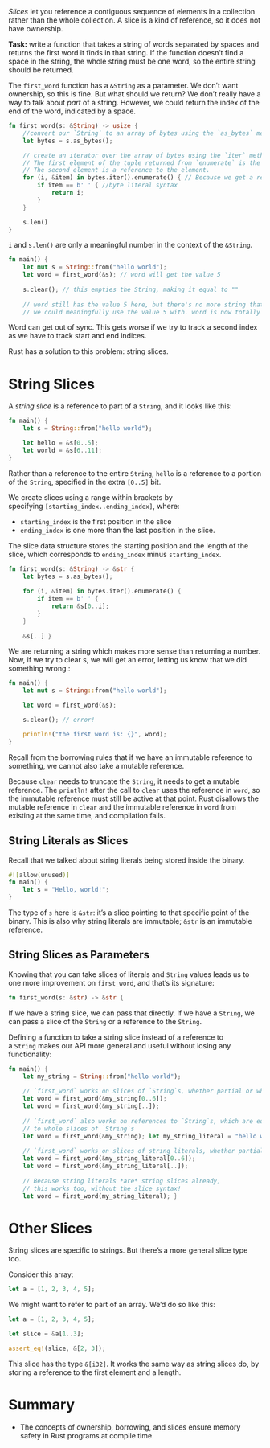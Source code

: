 _Slices_ let you reference a contiguous sequence of elements in a collection rather than the whole collection. A slice is a kind of reference, so it does not have ownership.

**Task:** write a function that takes a string of words separated by spaces and returns the first word it finds in that string. If the function doesn’t find a space in the string, the whole string must be one word, so the entire string should be returned.

The `first_word` function has a `&String` as a parameter. We don’t want ownership, so this is fine. But what should we return? We don’t really have a way to talk about _part_ of a string. However, we could return the index of the end of the word, indicated by a space.

```rust
fn first_word(s: &String) -> usize {
    //convert our `String` to an array of bytes using the `as_bytes` method
    let bytes = s.as_bytes(); 

    // create an iterator over the array of bytes using the `iter` method
    // The first element of the tuple returned from `enumerate` is the index
    // The second element is a reference to the element.
    for (i, &item) in bytes.iter().enumerate() { // Because we get a reference to the element from `.iter().enumerate()`, we use `&` in the pattern for the item.
        if item == b' ' { //byte literal syntax
            return i;
        }
    }

    s.len()
}
```

`i` and `s.len()` are only a meaningful number in the context of the `&String`.

```rust 
fn main() {
    let mut s = String::from("hello world");
    let word = first_word(&s); // word will get the value 5
    
    s.clear(); // this empties the String, making it equal to ""
    
    // word still has the value 5 here, but there's no more string that
    // we could meaningfully use the value 5 with. word is now totally invalid! }
```

Word can get out of sync. This gets worse if we try to track a second index as we have to track start and end indices.

Rust has a solution to this problem: string slices.

# String Slices
A _string slice_ is a reference to part of a `String`, and it looks like this:

```rust
fn main() {
    let s = String::from("hello world");

    let hello = &s[0..5];
    let world = &s[6..11];
}
```

Rather than a reference to the entire `String`, `hello` is a reference to a portion of the `String`, specified in the extra `[0..5]` bit. 

We create slices using a range within brackets by specifying `[starting_index..ending_index]`, where:
* `starting_index` is the first position in the slice
* `ending_index` is one more than the last position in the slice.

The slice data structure stores the starting position and the length of the slice, which corresponds to `ending_index` minus `starting_index`.

```rust
fn first_word(s: &String) -> &str {
    let bytes = s.as_bytes();
    
    for (i, &item) in bytes.iter().enumerate() {
        if item == b' ' {
            return &s[0..i];
        }
    }
    
    &s[..] }
```

We are returning a string which makes more sense than returning a number. Now, if we try to clear s, we will get an error, letting us know that we did something wrong.:

```rust
fn main() {
    let mut s = String::from("hello world");

    let word = first_word(&s);

    s.clear(); // error!

    println!("the first word is: {}", word);
}
```

Recall from the borrowing rules that if we have an immutable reference to something, we cannot also take a mutable reference.

Because `clear` needs to truncate the `String`, it needs to get a mutable reference. The `println!` after the call to `clear` uses the reference in `word`, so the immutable reference must still be active at that point. Rust disallows the mutable reference in `clear` and the immutable reference in `word` from existing at the same time, and compilation fails.

## String Literals as Slices
Recall that we talked about string literals being stored inside the binary.

```rust
#![allow(unused)]
fn main() {
    let s = "Hello, world!";
}
```

The type of `s` here is `&str`: it’s a slice pointing to that specific point of the binary. This is also why string literals are immutable; `&str` is an immutable reference.

## String Slices as Parameters
Knowing that you can take slices of literals and `String` values leads us to one more improvement on `first_word`, and that’s its signature:

```rust
fn first_word(s: &str) -> &str {
```

If we have a string slice, we can pass that directly. If we have a `String`, we can pass a slice of the `String` or a reference to the `String`.

Defining a function to take a string slice instead of a reference to a `String` makes our API more general and useful without losing any functionality:

```rust
fn main() {
    let my_string = String::from("hello world");
    
    // `first_word` works on slices of `String`s, whether partial or whole
    let word = first_word(&my_string[0..6]);
    let word = first_word(&my_string[..]);
   
    // `first_word` also works on references to `String`s, which are equivalent
    // to whole slices of `String`s
    let word = first_word(&my_string); let my_string_literal = "hello world";
    
    // `first_word` works on slices of string literals, whether partial or whole
    let word = first_word(&my_string_literal[0..6]);
    let word = first_word(&my_string_literal[..]);
    
    // Because string literals *are* string slices already,
    // this works too, without the slice syntax!
    let word = first_word(my_string_literal); }
```
# Other Slices
String slices are specific to strings. But there’s a more general slice type too.

Consider this array:

```rust
let a = [1, 2, 3, 4, 5];
```

We might want to refer to part of an array. We’d do so like this:

```rust
let a = [1, 2, 3, 4, 5];

let slice = &a[1..3];

assert_eq!(slice, &[2, 3]);
```

This slice has the type `&[i32]`. It works the same way as string slices do, by storing a reference to the first element and a length.
# Summary
* The concepts of ownership, borrowing, and slices ensure memory safety in Rust programs at compile time.
